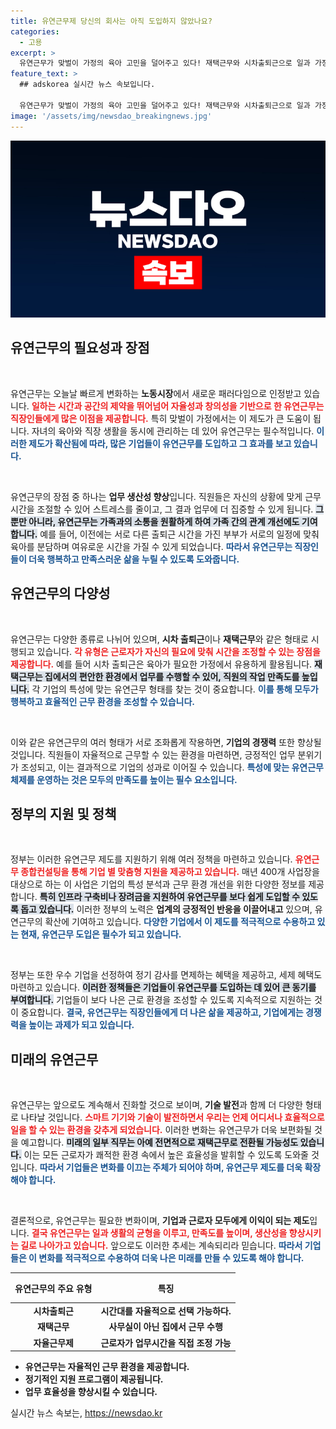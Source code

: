 ```yaml
---
title: 유연근무제 당신의 회사는 아직 도입하지 않았나요?
categories:
  - 고용
excerpt: >
  유연근무가 맞벌이 가정의 육아 고민을 덜어주고 있다! 재택근무와 시차출퇴근으로 일과 가정의 조화를 이루는 사례가 증가하며, 고용부는 이를 지원하는 다양한 정책을 추진 중이다.
feature_text: >
  ## adskorea 실시간 뉴스 속보입니다.

  유연근무가 맞벌이 가정의 육아 고민을 덜어주고 있다! 재택근무와 시차출퇴근으로 일과 가정의 조화를 이루는 사례가 증가하며, 고용부는 이를 지원하는 다양한 정책을 추진 중이다.
image: '/assets/img/newsdao_breakingnews.jpg'
---
```


<p><img src="/assets/img/newsdao_breakingnews.jpg" alt="adskorea 속보" /></p>

<h2 data-ke-size="size26">유연근무의 필요성과 장점</h2>

<p data-ke-size="size16">&nbsp;</p>

<p>유연근무는 오늘날 빠르게 변화하는 <b>노동시장</b>에서 새로운 패러다임으로 인정받고 있습니다. <b><span style="color: #ee2323;">일하는 시간과 공간의 제약을 뛰어넘어 자율성과 창의성을 기반으로 한 유연근무는 직장인들에게 많은 이점을 제공합니다.</span></b> 특히 맞벌이 가정에서는 이 제도가 큰 도움이 됩니다. 자녀의 육아와 직장 생활을 동시에 관리하는 데 있어 유연근무는 필수적입니다. <b><span style="color: #1a5490;">이러한 제도가 확산됨에 따라, 많은 기업들이 유연근무를 도입하고 그 효과를 보고 있습니다.</span></b> </p>

<p data-ke-size="size16">&nbsp;</p>

<p>유연근무의 장점 중 하나는 <b>업무 생산성 향상</b>입니다. 직원들은 자신의 상황에 맞게 근무 시간을 조절할 수 있어 스트레스를 줄이고, 그 결과 업무에 더 집중할 수 있게 됩니다. <b><span style="background-color: #21538527;">그뿐만 아니라, 유연근무는 가족과의 소통을 원활하게 하여 가족 간의 관계 개선에도 기여합니다.</span></b> 예를 들어, 이전에는 서로 다른 출퇴근 시간을 가진 부부가 서로의 일정에 맞춰 육아를 분담하며 여유로운 시간을 가질 수 있게 되었습니다. <b><span style="color: #1a5490;">따라서 유연근무는 직장인들이 더욱 행복하고 만족스러운 삶을 누릴 수 있도록 도와줍니다.</span></b> </p>

<h2 data-ke-size="size26">유연근무의 다양성</h2>

<p data-ke-size="size16">&nbsp;</p>

<p>유연근무는 다양한 종류로 나뉘어 있으며, <b>시차 출퇴근</b>이나 <b>재택근무</b>와 같은 형태로 시행되고 있습니다. <b><span style="color: #ee2323;">각 유형은 근로자가 자신의 필요에 맞춰 시간을 조정할 수 있는 장점을 제공합니다.</span></b> 예를 들어 시차 출퇴근은 육아가 필요한 가정에서 유용하게 활용됩니다. <b><span style="background-color: #21538527;">재택근무는 집에서의 편안한 환경에서 업무를 수행할 수 있어, 직원의 작업 만족도를 높입니다.</span></b> 각 기업의 특성에 맞는 유연근무 형태를 찾는 것이 중요합니다. <b><span style="color: #1a5490;">이를 통해 모두가 행복하고 효율적인 근무 환경을 조성할 수 있습니다.</span></b></p>

<p data-ke-size="size16">&nbsp;</p>

<p>이와 같은 유연근무의 여러 형태가 서로 조화롭게 작용하면, <b>기업의 경쟁력</b> 또한 향상될 것입니다. 직원들이 자율적으로 근무할 수 있는 환경을 마련하면, 긍정적인 업무 분위기가 조성되고, 이는 결과적으로 기업의 성과로 이어질 수 있습니다. <b><span style="color: #1a5490;">특성에 맞는 유연근무 체제를 운영하는 것은 모두의 만족도를 높이는 필수 요소입니다.</span></b></p>

<h2 data-ke-size="size26">정부의 지원 및 정책</h2>

<p data-ke-size="size16">&nbsp;</p>

<p>정부는 이러한 유연근무 제도를 지원하기 위해 여러 정책을 마련하고 있습니다. <b><span style="color: #ee2323;">유연근무 종합컨설팅을 통해 기업 별 맞춤형 지원을 제공하고 있습니다.</span></b> 매년 400개 사업장을 대상으로 하는 이 사업은 기업의 특성 분석과 근무 환경 개선을 위한 다양한 정보를 제공합니다. <b><span style="background-color: #21538527;">특히 인프라 구축비나 장려금을 지원하여 유연근무를 보다 쉽게 도입할 수 있도록 돕고 있습니다.</span></b> 이러한 정부의 노력은 <b>업계의 긍정적인 반응을 이끌어내고</b> 있으며, 유연근무의 확산에 기여하고 있습니다. <b><span style="color: #1a5490;">다양한 기업에서 이 제도를 적극적으로 수용하고 있는 현재, 유연근무 도입은 필수가 되고 있습니다.</span></b></p>

<p data-ke-size="size16">&nbsp;</p>

<p>정부는 또한 우수 기업을 선정하여 정기 감사를 면제하는 혜택을 제공하고, 세제 혜택도 마련하고 있습니다. <b><span style="background-color: #21538527;">이러한 정책들은 기업들이 유연근무를 도입하는 데 있어 큰 동기를 부여합니다.</span></b> 기업들이 보다 나은 근로 환경을 조성할 수 있도록 지속적으로 지원하는 것이 중요합니다. <b><span style="color: #1a5490;">결국, 유연근무는 직장인들에게 더 나은 삶을 제공하고, 기업에게는 경쟁력을 높이는 과제가 되고 있습니다.</span></b></p>

<h2 data-ke-size="size26">미래의 유연근무</h2>

<p data-ke-size="size16">&nbsp;</p>

<p>유연근무는 앞으로도 계속해서 진화할 것으로 보이며, <b>기술 발전</b>과 함께 더 다양한 형태로 나타날 것입니다. <b><span style="color: #ee2323;">스마트 기기와 기술이 발전하면서 우리는 언제 어디서나 효율적으로 일을 할 수 있는 환경을 갖추게 되었습니다.</span></b> 이러한 변화는 유연근무가 더욱 보편화될 것을 예고합니다. <b><span style="background-color: #21538527;">미래의 일부 직무는 아예 전면적으로 재택근무로 전환될 가능성도 있습니다.</span></b> 이는 모든 근로자가 쾌적한 환경 속에서 높은 효율성을 발휘할 수 있도록 도와줄 것입니다. <b><span style="color: #1a5490;">따라서 기업들은 변화를 이끄는 주체가 되어야 하며, 유연근무 제도를 더욱 확장해야 합니다.</span></b></p>

<p data-ke-size="size16">&nbsp;</p>

<p>결론적으로, 유연근무는 필요한 변화이며, <b>기업과 근로자 모두에게 이익이 되는 제도</b>입니다. <b><span style="color: #ee2323;">결국 유연근무는 일과 생활의 균형을 이루고, 만족도를 높이며, 생산성을 향상시키는 길로 나아가고 있습니다.</span></b> 앞으로도 이러한 추세는 계속되리라 믿습니다. <b><span style="color: #1a5490;">따라서 기업들은 이 변화를 적극적으로 수용하여 더욱 나은 미래를 만들 수 있도록 해야 합니다.</span></b></p>

<table style="width: 100%; border-collapse: collapse;">
  <thead>
    <tr>
      <th style="text-align: center; height: 40px;">유연근무의 주요 유형</th>
      <th style="text-align: center; height: 40px;">특징</th>
    </tr>
  </thead>
  <tbody>
    <tr>
      <td style="text-align: center; height: 17px;"><b>시차출퇴근</b></td>
      <td style="text-align: center; height: 17px;"><b>시간대를 자율적으로 선택 가능하다.</b></td>
    </tr>
    <tr>
      <td style="text-align: center; height: 17px;"><b>재택근무</b></td>
      <td style="text-align: center; height: 17px;"><b>사무실이 아닌 집에서 근무 수행</b></td>
    </tr>
    <tr>
      <td style="text-align: center; height: 17px;"><b>자율근무제</b></td>
      <td style="text-align: center; height: 17px;"><b>근로자가 업무시간을 직접 조정 가능</b></td>
    </tr>
  </tbody>
</table>

<ul>
  <li><b>유연근무는 자율적인 근무 환경을 제공합니다.</b></li>
  <li><b>정기적인 지원 프로그램이 제공됩니다.</b></li>
  <li><b>업무 효율성을 향상시킬 수 있습니다.</b></li>
</ul>
실시간 뉴스 속보는, <a href="https://newsdao.kr" rel="dofollow">https://newsdao.kr</a>


